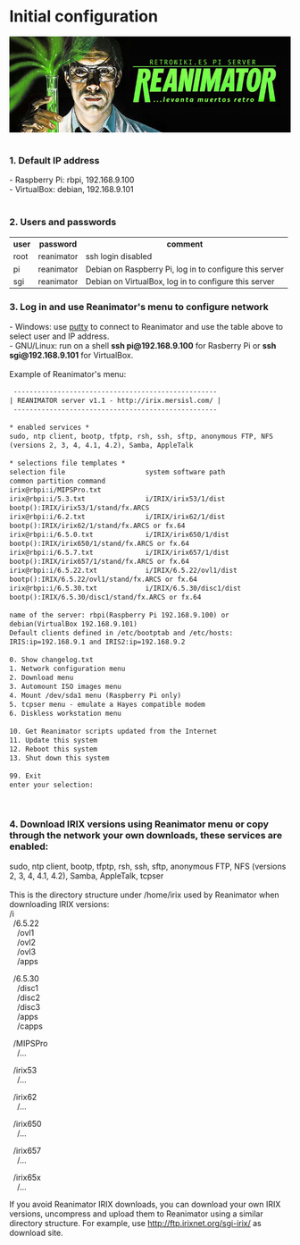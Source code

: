 # Initial configuration
<img alt="REANIMATOR.jpg" src="REANIMATOR.jpg" align="middle"><br>
<br>
<h3>1. Default IP address</h3>
- Raspberry Pi: rbpi, 192.168.9.100<br>
- VirtualBox: debian, 192.168.9.101<br>
<br>
<h3>2. Users and passwords</h3>
<table>
  <tr>
    <th>user</th>
    <th>password</th>
    <th>comment</th>
  </tr>
  <tr>
    <td>root</td>
    <td>reanimator</td>
    <td>ssh login disabled</td>
  </tr>
  <tr>
    <td>pi</td>
    <td>reanimator</td>
    <td>Debian on Raspberry Pi, log in to configure this server</td>
  </tr>
  <tr>
    <td>sgi</td>
    <td>reanimator</td>
    <td>Debian on VirtualBox, log in to configure this server</td>
  </tr>
</table>

<h3>3. Log in and use Reanimator's menu to configure network</h3>
- Windows: use <a href="https://www.putty.org/" target="_blank">putty</a> to connect to Reanimator and use the table above to select user and IP address.<br>
- GNU/Linux: run on a shell <b>ssh pi@192.168.9.100</b> for Rasberry Pi or <b>ssh sgi@192.168.9.101</b> for VirtualBox.<br>
<br>
Example of Reanimator's menu:<br>

```
 --------------------------------------------------- 
| REANIMATOR server v1.1 - http://irix.mersisl.com/ |
 --------------------------------------------------- 

* enabled services *
sudo, ntp client, bootp, tfptp, rsh, ssh, sftp, anonymous FTP, NFS (versions 2, 3, 4, 4.1, 4.2), Samba, AppleTalk

* selections file templates *
selection file                    system software path            common partition command
irix@rbpi:i/MIPSPro.txt
irix@rbpi:i/5.3.txt               i/IRIX/irix53/1/dist            bootp():IRIX/irix53/1/stand/fx.ARCS
irix@rbpi:i/6.2.txt               i/IRIX/irix62/1/dist            bootp():IRIX/irix62/1/stand/fx.ARCS or fx.64
irix@rbpi:i/6.5.0.txt             i/IRIX/irix650/1/dist           bootp():IRIX/irix650/1/stand/fx.ARCS or fx.64
irix@rbpi:i/6.5.7.txt             i/IRIX/irix657/1/dist           bootp():IRIX/irix657/1/stand/fx.ARCS or fx.64
irix@rbpi:i/6.5.22.txt            i/IRIX/6.5.22/ovl1/dist         bootp():IRIX/6.5.22/ovl1/stand/fx.ARCS or fx.64
irix@rbpi:i/6.5.30.txt            i/IRIX/6.5.30/disc1/dist        bootp():IRIX/6.5.30/disc1/stand/fx.ARCS or fx.64

name of the server: rbpi(Raspberry Pi 192.168.9.100) or debian(VirtualBox 192.168.9.101)
Default clients defined in /etc/bootptab and /etc/hosts: IRIS:ip=192.168.9.1 and IRIS2:ip=192.168.9.2

0. Show changelog.txt
1. Network configuration menu
2. Download menu
3. Automount ISO images menu
4. Mount /dev/sda1 menu (Raspberry Pi only)
5. tcpser menu - emulate a Hayes compatible modem
6. Diskless workstation menu

10. Get Reanimator scripts updated from the Internet
11. Update this system
12. Reboot this system
13. Shut down this system

99. Exit
enter your selection:
```
<br>
<h3>4. Download IRIX versions using Reanimator menu or copy through the network your own downloads, these services are enabled:</h3>
sudo, ntp client, bootp, tfptp, rsh, ssh, sftp, anonymous FTP, NFS (versions 2, 3, 4, 4.1, 4.2), Samba, AppleTalk, tcpser<br>
<br>
This is the directory structure under /home/irix used by Reanimator when downloading IRIX versions:<br>
/i<br>
&ensp;/6.5.22<br>
&ensp;&ensp;/ovl1<br>
&ensp;&ensp;/ovl2<br>
&ensp;&ensp;/ovl3<br>
&ensp;&ensp;/apps<br>

&ensp;/6.5.30<br>
&ensp;&ensp;/disc1<br>
&ensp;&ensp;/disc2<br>
&ensp;&ensp;/disc3<br>
&ensp;&ensp;/apps<br>
&ensp;&ensp;/capps<br>

&ensp;/MIPSPro<br>
&ensp;&ensp;/...<br>

&ensp;/irix53<br>
&ensp;&ensp;/...<br>

&ensp;/irix62<br>
&ensp;&ensp;/...<br>

&ensp;/irix650<br>
&ensp;&ensp;/...<br>

&ensp;/irix657<br>
&ensp;&ensp;/...<br>

&ensp;/irix65x<br>
&ensp;&ensp;/...<br>

If you avoid Reanimator IRIX downloads, you can download your own IRIX versions, uncompress and upload them to Reanimator using a similar directory structure. For example, use <a href=http://ftp.irixnet.org/sgi-irix/ target="_blank">http://ftp.irixnet.org/sgi-irix/</a> as download site.<br>
